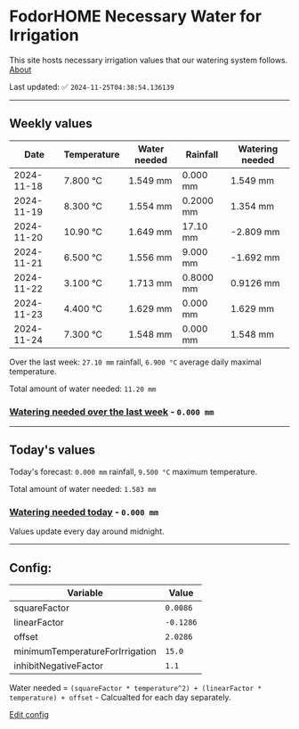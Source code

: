 # FodorHOME Necessary Water for Irrigation

This site hosts necessary irrigation values that our watering system follows. [About](https://github.com/redyau/irrigation)

Last updated: ✅ `2024-11-25T04:38:54.136139`

---

## Weekly values

| Date | Temperature | Water needed | Rainfall | Watering needed |
|-----|-----|-----|-----|-----|
| 2024-11-18 | 7.800 °C | 1.549 mm | 0.000 mm | 1.549 mm |
| 2024-11-19 | 8.300 °C | 1.554 mm | 0.2000 mm | 1.354 mm |
| 2024-11-20 | 10.90 °C | 1.649 mm | 17.10 mm | -2.809 mm |
| 2024-11-21 | 6.500 °C | 1.556 mm | 9.000 mm | -1.692 mm |
| 2024-11-22 | 3.100 °C | 1.713 mm | 0.8000 mm | 0.9126 mm |
| 2024-11-23 | 4.400 °C | 1.629 mm | 0.000 mm | 1.629 mm |
| 2024-11-24 | 7.300 °C | 1.548 mm | 0.000 mm | 1.548 mm |


Over the last week: `27.10 mm` rainfall, `6.900 °C` average daily maximal temperature.

Total amount of water needed: `11.20 mm`

### [Watering needed over the last week](lastweek.txt) - `0.000 mm`

---

## Today's values

Today's forecast: `0.000 mm` rainfall, `9.500 °C` maximum temperature.

Total amount of water needed: `1.583 mm`

### [Watering needed today](today.txt) - `0.000 mm`

Values update every day around midnight.

---

## Config:

| Variable | Value |
|-----|-----|
| squareFactor | `0.0086` |
| linearFactor | `-0.1286` |
| offset | `2.0286` |
| minimumTemperatureForIrrigation | `15.0` |
| inhibitNegativeFactor | `1.1` |

Water needed = `(squareFactor * temperature^2) + (linearFactor * temperature) + offset` - Calcualted for each day separately.

[Edit config](https://github.com/RedyAu/irrigation/edit/main/config.json)
